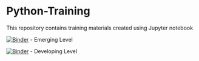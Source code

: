 # Python-Training
This repository contains training materials created using Jupyter notebook

[![Binder](https://mybinder.org/badge_logo.svg)](https://mybinder.org/v2/gh/ghani1506/Python-Training/HEAD?labpath=Emerging_Level.ipynb) - Emerging Level

[![Binder](https://mybinder.org/badge_logo.svg)](https://mybinder.org/v2/gh/ghani1506/Python-Training/HEAD?labpath=Developing_Level.ipynb) - Developing Level
